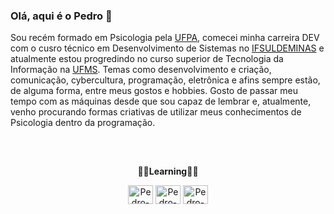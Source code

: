 ### Olá, aqui é o Pedro 👋
Sou recém formado em Psicologia pela [UFPA](https://ufpa.br/), comecei minha carreira DEV com o cusro técnico em Desenvolvimento de Sistemas no [IFSULDEMINAS](https://portal.ifsuldeminas.edu.br/) e atualmente estou progredindo no curso superior de Tecnologia da Informação na [UFMS](https://ufms.br/). Temas como desenvolvimento e criação, comunicação, cybercultura, programação, eletrônica e afins sempre estão, de alguma forma, entre meus gostos e hobbies. Gosto de passar meu tempo com as máquinas desde que sou capaz de lembrar e, atualmente, venho procurando formas criativas de utilizar meus conhecimentos de Psicologia dentro da programação.
##
<div align="center" style="display: inline_block"><br>
  <p>👨‍💻<b>Learning</b>👨‍💻</p>
  <p></p>
  <img align="center" alt="Pedro-Java" height="30" width="40" src="https://cdn.jsdelivr.net/gh/devicons/devicon@latest/icons/java/java-original.svg">
  <img align="center" alt="Pedro-mysql" height="30" width="40" src="https://cdn.jsdelivr.net/gh/devicons/devicon@latest/icons/mysql/mysql-original.svg">
  <img align="center" alt="Pedro-git" height="30" width="40" src="https://cdn.jsdelivr.net/gh/devicons/devicon@latest/icons/git/git-original.svg">
</div>
